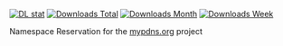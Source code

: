[![DL stat](https://img.shields.io/pypi/v/mypdns.png)](https://pypi.org/project/mypdns)
[![Downloads Total](https://static.pepy.tech/personalized-badge/mypdns?period=total&units=none&left_color=black&right_color=brightgreen&left_text=Downloads%20Total)](https://pepy.tech/project/mypdns)
[![Downloads Month](https://static.pepy.tech/personalized-badge/mypdns?period=month&units=none&left_color=black&right_color=brightgreen&left_text=Downloads%20Month)](https://pepy.tech/project/mypdns)
[![Downloads Week](https://static.pepy.tech/personalized-badge/mypdns?period=week&units=none&left_color=black&right_color=brightgreen&left_text=Downloads%20Week)](https://pepy.tech/project/mypdns)


Namespace Reservation for the [mypdns.org](https://mypdns.org/python/mypdns) project

